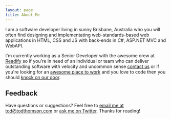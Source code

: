 ```yaml
---
layout: page
title: About Me
---
```


<p class="message">
    I am a software developer living in sunny Brisbane, Australia who you will often find designing and implementating web-standards-based web applications in HTML, CSS and JS with back-ends in C#, ASP.NET MVC and WebAPI.
</p>

I'm currently working as a Senior Developer with the awesome crew at
[Readify](http://readify.net)
so if you're in need of an individual or team who can deliver outstanding software with velocity and uncommon sense
[contact us](http://readify.net/contact-us/)
or if you're looking for an
[awesome place to work](http://readify.net/careers/life-at-readify/)
and you love to code then you should
[knock on our door](https://knockknock.readify.net/).

## Feedback

Have questions or suggestions? Feel free to
[email me at tod@todthomson.com](mailto:tod@todthomson.com)
or
[ask me on Twitter](https://twitter.com/mdo).
Thanks for reading!
